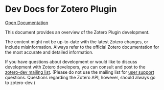 # Dev Docs for Zotero Plugin

[Open Documentation](https://windingwind.github.io/doc-for-zotero-plugin-dev/)

This document provides an overview of the Zotero Plugin development.

The content might not be up-to-date with the latest Zotero changes, or include misinformation. Always refer to the official Zotero documentation for the most accurate and detailed information.

If you have questions about development or would like to discuss development with Zotero developers, you can consult and post to the [zotero-dev mailing list](https://groups.google.com/group/zotero-dev). (Please do not use the mailing list for [user support](https://www.zotero.org/support/getting_help) questions. Questions regarding the Zotero API, however, should always go to zotero-dev.)
